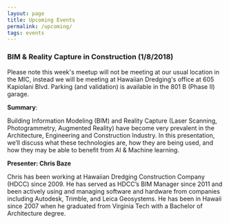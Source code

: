 ```yaml
---
layout: page
title: Upcoming Events
permalink: /upcoming/
tags: events
---
```


### BIM & Reality Capture in Construction (1/8/2018)

Please note this week's meetup will not be meeting at our usual location in the MIC, instead we will be meeting at Hawaiian Dredging's office at 605 Kapiolani Blvd. Parking (and validation) is available in the 801 B (Phase II) garage.


**Summary**:

Building Information Modeling (BIM) and Reality Capture (Laser Scanning, Photogrammetry, Augmented Reality) have become very prevalent in the Architecture, Engineering and Construction Industry. In this presentation, we’ll discuss what these technologies are, how they are being used, and how they may be able to benefit from AI & Machine learning.


**Presenter: Chris Baze**

Chris has been working at Hawaiian Dredging Construction Company (HDCC) since 2009. He has served as HDCC’s BIM Manager since 2011 and been actively using and managing software and hardware from companies including Autodesk, Trimble, and Leica Geosystems. He has been in Hawaii since 2007 when he graduated from Virginia Tech with a Bachelor of Architecture degree.

